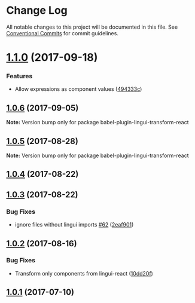 # Change Log

All notable changes to this project will be documented in this file.
See [Conventional Commits](https://conventionalcommits.org) for commit guidelines.

<a name="1.1.0"></a>
# [1.1.0](https://github.com/lingui/js-lingui/compare/babel-plugin-lingui-transform-react@1.0.6...babel-plugin-lingui-transform-react@1.1.0) (2017-09-18)


### Features

* Allow expressions as component values ([494333c](https://github.com/lingui/js-lingui/commit/494333c))




<a name="1.0.6"></a>
## [1.0.6](https://github.com/lingui/js-lingui/compare/babel-plugin-lingui-transform-react@1.0.5...babel-plugin-lingui-transform-react@1.0.6) (2017-09-05)




**Note:** Version bump only for package babel-plugin-lingui-transform-react

<a name="1.0.5"></a>
## [1.0.5](https://github.com/lingui/js-lingui/compare/babel-plugin-lingui-transform-react@1.0.5-0...babel-plugin-lingui-transform-react@1.0.5) (2017-08-28)




**Note:** Version bump only for package babel-plugin-lingui-transform-react

<a name="1.0.4"></a>
## [1.0.4](https://github.com/lingui/js-lingui/compare/babel-plugin-lingui-transform-react@1.0.3...babel-plugin-lingui-transform-react@1.0.4) (2017-08-22)




<a name="1.0.3"></a>
## [1.0.3](https://github.com/lingui/js-lingui/compare/babel-plugin-lingui-transform-react@1.0.2...babel-plugin-lingui-transform-react@1.0.3) (2017-08-22)


### Bug Fixes

* ignore files without lingui imports [#62](https://github.com/lingui/js-lingui/issues/62) ([2eaf901](https://github.com/lingui/js-lingui/commit/2eaf901))




<a name="1.0.2"></a>
## [1.0.2](https://github.com/lingui/js-lingui/compare/babel-plugin-lingui-transform-react@1.0.1...babel-plugin-lingui-transform-react@1.0.2) (2017-08-16)


### Bug Fixes

* Transform only components from lingui-react ([10dd20f](https://github.com/lingui/js-lingui/commit/10dd20f))




<a name="1.0.1"></a>
## [1.0.1](https://github.com/lingui/js-lingui/compare/babel-plugin-lingui-transform-react@1.0.0...babel-plugin-lingui-transform-react@1.0.1) (2017-07-10)
